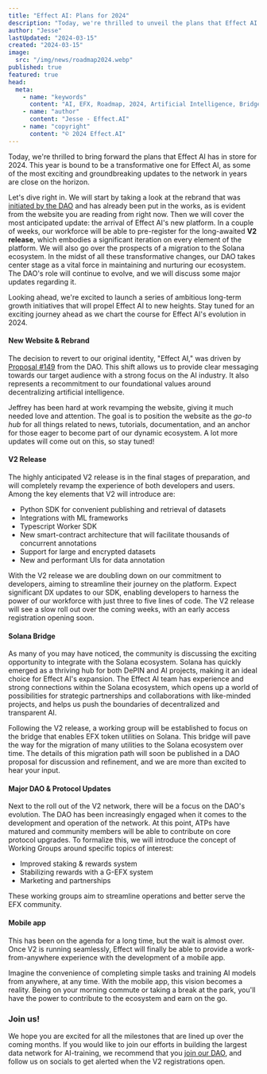 ```yaml
---
title: "Effect AI: Plans for 2024"
description: "Today, we're thrilled to unveil the plans that Effect AI has in store for 2024."
author: "Jesse"
lastUpdated: "2024-03-15"
created: "2024-03-15"
image:
  src: "/img/news/roadmap2024.webp"
published: true
featured: true
head:
  meta:
    - name: "keywords"
      content: "AI, EFX, Roadmap, 2024, Artificial Intelligence, Bridge, Solana"
    - name: "author"
      content: "Jesse - Effect.AI"
    - name: "copyright"
      content: "© 2024 Effect.AI"
---
```


Today, we're thrilled to bring forward the plans that Effect AI has in store for 2024. This year is bound to be a transformative one for Effect AI, as some of the most exciting and groundbreaking updates to the network in years are close on the horizon.

Let's dive right in. We will start by taking a look at the rebrand that was [initiated by the DAO](https://dao.effect.network/proposals/149) and has already been put in the works, as is evident from the website you are reading from right now. Then we will cover the most anticipated update: the arrival of Effect AI's new platform. In a couple of weeks, our workforce will be able to pre-register for the long-awaited **V2 release**, which embodies a significant iteration on every element of the platform. We will also go over the prospects of a migration to the Solana ecosystem. In the midst of all these transformative changes, our DAO takes center stage as a vital force in maintaining and nurturing our ecosystem. The DAO's role will continue to evolve, and we will discuss some major updates regarding it.

Looking ahead, we're excited to launch a series of ambitious long-term growth initiatives that will propel Effect AI to new heights. Stay tuned for an exciting journey ahead as we chart the course for Effect AI's evolution in 2024.

#### New Website & Rebrand

The decision to revert to our original identity, "Effect AI," was driven by [Proposal #149](https://dao.effect.network/proposals/149) from the DAO. This shift allows us to provide clear messaging towards our target audience with a strong focus on the AI industry. It also represents a recommitment to our foundational values around decentralizing artificial intelligence.

Jeffrey has been hard at work revamping the website, giving it much needed love and attention. The goal is to position the website as the <i>go-to hub</i> for all things related to news, tutorials, documentation, and an anchor for those eager to become part of our dynamic ecosystem. A lot more updates will come out on this, so stay tuned!

#### V2 Release

The highly anticipated V2 release is in the final stages of preparation, and will completely revamp the experience of both developers and users. Among the key elements that V2 will introduce are:

- Python SDK for convenient publishing and retrieval of datasets
- Integrations with ML frameworks
- Typescript Worker SDK
- New smart-contract architecture that will facilitate thousands of concurrent annotations
- Support for large and encrypted datasets
- New and performant UIs for data annotation

With the V2 release we are doubling down on our commitment to developers, aiming to streamline their journey on the platform. Expect significant DX updates to our SDK, enabling developers to harness the power of our workforce with just three to five lines of code. The V2 release will see a slow roll out over the coming weeks, with an early access registration opening soon.

#### Solana Bridge

As many of you may have noticed, the community is discussing the exciting opportunity to integrate with the Solana ecosystem. Solana has quickly emerged as a thriving hub for both DePIN and AI projects, making it an ideal choice for Effect AI's expansion. The Effect AI team has experience and strong connections within the Solana ecosystem, which opens up a world of possibilities for strategic partnerships and collaborations with like-minded projects, and helps us push the boundaries of decentralized and transparent AI.

Following the V2 release, a working group will be established to focus on the bridge that enables EFX token utilities on Solana. This bridge will pave the way for the migration of many utilities to the Solana ecosystem over time. The details of this migration path will soon be published in a DAO proposal for discussion and refinement, and we are more than excited to hear your input.

#### Major DAO & Protocol Updates

Next to the roll out of the V2 network, there will be a focus on the DAO's evolution. The DAO has been increasingly engaged when it comes to the development and operation of the network. At this point, ATPs have matured and community members will be able to contribute on core protocol upgrades. To formalize this, we will introduce the concept of Working Groups around specific topics of interest:

- Improved staking & rewards system
- Stabilizing rewards with a G-EFX system
- Marketing and partnerships

These working groups aim to streamline operations and better serve the EFX community.

#### Mobile app

This has been on the agenda for a long time, but the wait is almost over. Once V2 is running seamlessly, Effect will finally be able to provide a work-from-anywhere experience with the development of a mobile app.

Imagine the convenience of completing simple tasks and training AI models from anywhere, at any time. With the mobile app, this vision becomes a reality. Being on your morning commute or taking a break at the park, you'll have the power to contribute to the ecosystem and earn on the go.

### Join us!

We hope you are excited for all the milestones that are lined up over the coming months. If you would like to join our efforts in building the largest data network for AI-training, we recommend that you [join our DAO](dao.effect.network), and follow us on socials to get alerted when the V2 registrations open.

